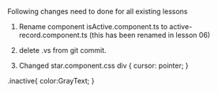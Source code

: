 
Following changes need to done for all existing lessons
1. Rename component isActive.component.ts to active-record.component.ts
(this has been renamed in lesson 06)

2. delete .vs from git commit. 
3. Changed star.component.css 
 div {
    cursor: pointer;
}

.inactive{
    color:GrayText;
}


